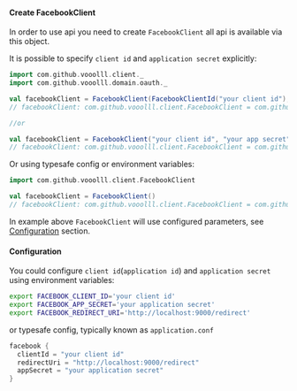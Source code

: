 #### Create FacebookClient
In order to use api you need to create `FacebookClient` all api is available via this object.

It is possible to specify `client id` and `application secret` explicitly:

```scala
import com.github.vooolll.client._
import com.github.vooolll.domain.oauth._
```

```scala
val facebookClient = FacebookClient(FacebookClientId("your client id"), FacebookAppSecret("your app secret"))
// facebookClient: com.github.vooolll.client.FacebookClient = com.github.vooolll.client.FacebookClient@2225eb09

//or

val facebookClient = FacebookClient("your client id", "your app secret")
// facebookClient: com.github.vooolll.client.FacebookClient = com.github.vooolll.client.FacebookClient@323946d9
```

Or using typesafe config or environment variables:

```scala
import com.github.vooolll.client.FacebookClient
```

```scala
val facebookClient = FacebookClient()
// facebookClient: com.github.vooolll.client.FacebookClient = com.github.vooolll.client.FacebookClient@52d98c73
```
In example above `FacebookClient` will use configured parameters, see [Configuration](#configuration) section.


#### Configuration
You could configure `client id`(`application id`) and `application secret` using environment variables:
```bash
export FACEBOOK_CLIENT_ID='your client id'
export FACEBOOK_APP_SECRET='your application secret'
export FACEBOOK_REDIRECT_URI='http://localhost:9000/redirect'
```
or typesafe config, typically known as `application.conf`

```scala
facebook {
  clientId = "your client id"
  redirectUri = "http://localhost:9000/redirect"
  appSecret = "your application secret"
}
```
